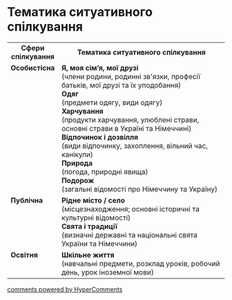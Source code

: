 <div id="hypercomments_widget" class="js-hypercomments-widget invisible"></div>

# Тематика ситуативного спілкування

<table>
  <tr>
    <td width="15%" align="center"><b>Сфери спілкування</b></td>
    <td width="85%" align="center"><b>Тематика ситуативного спілкування</b></td>
  </tr>
  <tr>
    <td width="15%" style="vertical-align:top !important;">
<b>Особистісна</b></td>
    <td width="35%" style="vertical-align:top !important;">
<b>Я, моя сім’я, мої друзі</b><br>
(члени родини, родинні зв'язки, професії батьків, мої друзі та їх уподобання) <br>
<b>Одяг</b><br>
(предмети одягу, види одягу)<br>
<b>Харчування</b><br>
(продукти харчування, улюблені страви, основні страви в Україні та Німеччині)<br>
<b>Відпочинок і дозвілля</b><br>
(види відпочинку, захоплення, вільний час, канікули)<br>
<b>Природа</b><br>
(погода, природні явища)<br>
<b>Подорож</b><br>
(загальні відомості про Німеччину та Україну)<br>
</td>
  </tr>
<tr>
    <td width="15%" style="vertical-align:top !important;">
<b>Публічна</b></td>
    <td width="15%" style="vertical-align:top !important;">
<b>Рідне місто / село</b><br>
(місцезнаходження; основні історичні та культурні відомості)  <br>
<b>Свята і традиції</b> <br> 
(визначні державні та національні свята України та Німеччини)</td>
</tr>
<tr>
    <td width="15%" style="vertical-align:top !important;">
<b>Освітня</b></td>
    <td width="15%" style="vertical-align:top !important;">
<b>Шкільне життя</b><br>
(навчальні предмети, розклад уроків, робочий день, урок іноземної мови)</td>
</tr>
</table>

<div class="js-hypercomments-container">
    <a href="http://hypercomments.com" class="hc-link" title="comments widget">comments powered by HyperComments</a>
</div>